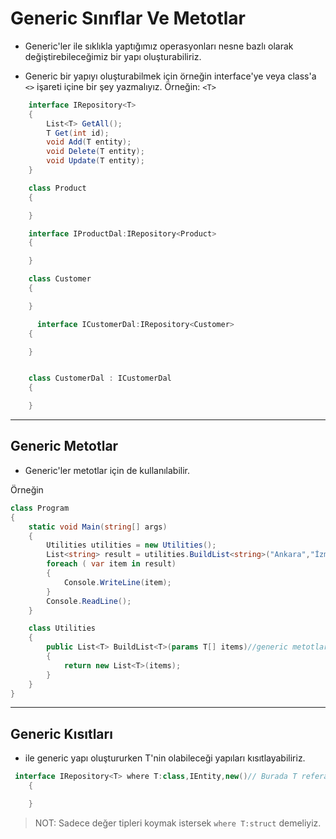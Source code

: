 # **Generic Sınıflar Ve Metotlar**

- Generic'ler ile sıklıkla yaptığımız operasyonları nesne bazlı olarak değiştirebileceğimiz bir yapı oluşturabiliriz.

- Generic bir yapıyı oluşturabilmek için örneğin interface'ye veya class'a `<>` işareti içine bir şey yazmalıyız. Örneğin: `<T>`

```csharp
    interface IRepository<T>
    {
        List<T> GetAll();
        T Get(int id);
        void Add(T entity);
        void Delete(T entity);
        void Update(T entity);
    }

    class Product
    {

    }

    interface IProductDal:IRepository<Product>
    {

    }

    class Customer
    {

    }

      interface ICustomerDal:IRepository<Customer>
    {

    }


    class CustomerDal : ICustomerDal
    {

    }
```

---

## Generic Metotlar

- Generic'ler metotlar için de kullanılabilir.

Örneğin

```csharp
class Program
{
    static void Main(string[] args)
    {
        Utilities utilities = new Utilities();
        List<string> result = utilities.BuildList<string>("Ankara","İzmir","Adana");//Burada ben sana böyle bir üçlü liste verdiğim zaman sen bana BuildList sonrasındaki <> içine yazdığım tipte bir liste oluştur dedik.
        foreach ( var item in result)
        {
            Console.WriteLine(item);
        }
        Console.ReadLine();
    }

    class Utilities
    {
        public List<T> BuildList<T>(params T[] items)//generic metotlar da aynı interfaceler gibi metodun isminin hemen sonrasına çalışılacak tipi vererek olur.
        {
            return new List<T>(items);
        }
    }
}
```

---

## Generic Kısıtları

- <T> ile generic yapı oluştururken T'nin olabileceği yapıları kısıtlayabiliriz.

```csharp
 interface IRepository<T> where T:class,IEntity,new()// Burada T referans tip olmalı, T IEntity'den implement etmeli ve T new'lenebilir olmalı dedik.
    {

    }
```

> NOT: Sadece değer tipleri koymak istersek `where T:struct` demeliyiz.
